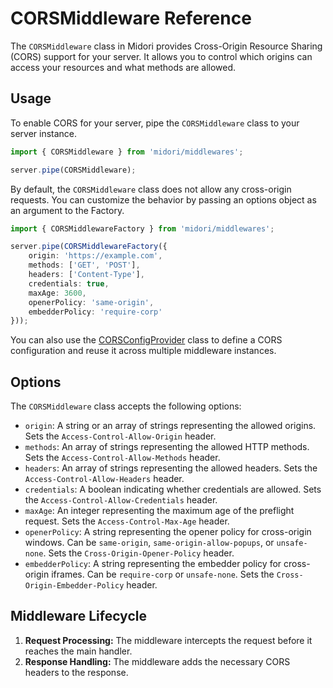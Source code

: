# CORSMiddleware Reference
The `CORSMiddleware` class in Midori provides Cross-Origin Resource Sharing (CORS) support for your server. It allows you to control which origins can access your resources and what methods are allowed.

## Usage
To enable CORS for your server, pipe the `CORSMiddleware` class to your server instance.
```ts
import { CORSMiddleware } from 'midori/middlewares';

server.pipe(CORSMiddleware);
```

By default, the `CORSMiddleware` class does not allow any cross-origin requests. You can customize the behavior by passing an options object as an argument to the Factory.
```ts
import { CORSMiddlewareFactory } from 'midori/middlewares';

server.pipe(CORSMiddlewareFactory({
    origin: 'https://example.com',
    methods: ['GET', 'POST'],
    headers: ['Content-Type'],
    credentials: true,
    maxAge: 3600,
    openerPolicy: 'same-origin',
    embedderPolicy: 'require-corp'
}));
```

You can also use the [CORSConfigProvider](../providers/cors.md) class to define a CORS configuration and reuse it across multiple middleware instances.

## Options
The `CORSMiddleware` class accepts the following options:
- `origin`: A string or an array of strings representing the allowed origins. Sets the `Access-Control-Allow-Origin` header.
- `methods`: An array of strings representing the allowed HTTP methods. Sets the `Access-Control-Allow-Methods` header.
- `headers`: An array of strings representing the allowed headers. Sets the `Access-Control-Allow-Headers` header.
- `credentials`: A boolean indicating whether credentials are allowed. Sets the `Access-Control-Allow-Credentials` header.
- `maxAge`: An integer representing the maximum age of the preflight request. Sets the `Access-Control-Max-Age` header.
- `openerPolicy`: A string representing the opener policy for cross-origin windows. Can be `same-origin`, `same-origin-allow-popups`, or `unsafe-none`. Sets the `Cross-Origin-Opener-Policy` header.
- `embedderPolicy`: A string representing the embedder policy for cross-origin iframes. Can be `require-corp` or `unsafe-none`. Sets the `Cross-Origin-Embedder-Policy` header.

## Middleware Lifecycle
1. **Request Processing:** The middleware intercepts the request before it reaches the main handler.
2. **Response Handling:** The middleware adds the necessary CORS headers to the response.

